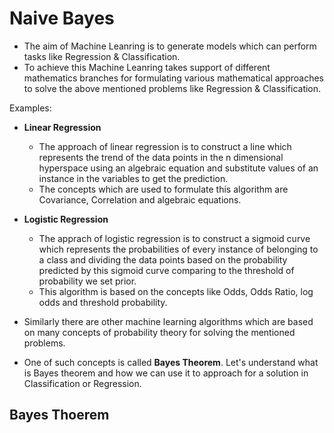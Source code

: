 # Naive Bayes 
- The aim of Machine Leanring is to generate models which can perform tasks like Regression & Classification.
- To achieve this Machine Leanring takes support of different mathematics branches for formulating various mathematical approaches to solve the above mentioned problems like Regression & Classification.

Examples:
- **Linear Regression**
    - The approach of linear regression is to construct a line which represents the trend of the data points in the n dimensional hyperspace using an algebraic equation and substitute values of an instance in the variables to get the prediction.
    - The concepts which are used to formulate this algorithm are Covariance, Correlation and algebraic equations.
- **Logistic Regression**
    - The apprach of logistic regression is to construct a sigmoid curve which represents the probabilities of every instance of belonging to a class and dividing the data points based on the probability predicted by this sigmoid curve comparing to the threshold of probability we set prior.
    - This algorithm is based on the concepts like Odds, Odds Ratio, log odds and threshold probability.

- Similarly there are other machine learning algorithms which are based on many concepts of probability theory for solving the mentioned problems.
- One of such concepts is called **Bayes Theorem**. Let's understand what is Bayes theorem and how we can use it to approach for a solution in Classification or Regression.

## Bayes Thoerem 


